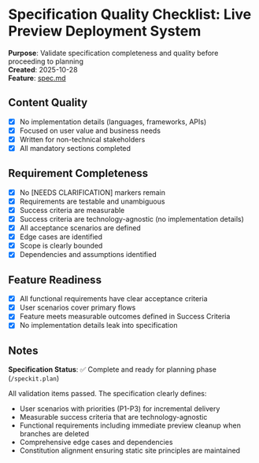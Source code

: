 # Specification Quality Checklist: Live Preview Deployment System

**Purpose**: Validate specification completeness and quality before proceeding to planning  
**Created**: 2025-10-28  
**Feature**: [spec.md](../spec.md)

## Content Quality

- [x] No implementation details (languages, frameworks, APIs)
- [x] Focused on user value and business needs
- [x] Written for non-technical stakeholders
- [x] All mandatory sections completed

## Requirement Completeness

- [x] No [NEEDS CLARIFICATION] markers remain
- [x] Requirements are testable and unambiguous
- [x] Success criteria are measurable
- [x] Success criteria are technology-agnostic (no implementation details)
- [x] All acceptance scenarios are defined
- [x] Edge cases are identified
- [x] Scope is clearly bounded
- [x] Dependencies and assumptions identified

## Feature Readiness

- [x] All functional requirements have clear acceptance criteria
- [x] User scenarios cover primary flows
- [x] Feature meets measurable outcomes defined in Success Criteria
- [x] No implementation details leak into specification

## Notes

**Specification Status**: ✅ Complete and ready for planning phase (`/speckit.plan`)

All validation items passed. The specification clearly defines:

- User scenarios with priorities (P1-P3) for incremental delivery
- Measurable success criteria that are technology-agnostic
- Functional requirements including immediate preview cleanup when branches are deleted
- Comprehensive edge cases and dependencies
- Constitution alignment ensuring static site principles are maintained
